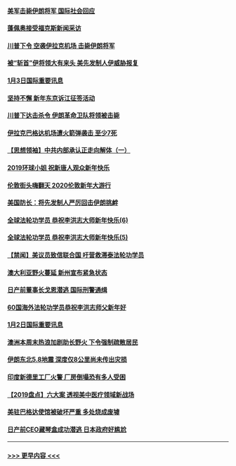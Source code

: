 #### [美军击毙伊朗将军 国际社会回应](../pages/prog202/a102744485.md?t=01040322) 
#### [蓬佩奥接受福克斯新闻采访](../pages/prog202/a102744480.md?t=01040322) 
#### [川普下令 空袭伊拉克机场 击毙伊朗将军](../pages/prog202/a102744470.md?t=01040322) 
#### [被“斩首”伊将领大有来头 美先发制人伊威胁报复](../pages/prog202/a102744454.md?t=01040322) 
#### [1月3日国际重要讯息](../pages/prog202/a102744301.md?t=01040322) 
#### [坚持不懈 新年东京诉江征签活动](../pages/prog202/a102744303.md?t=01040322) 
#### [川普下达击杀令 伊朗革命卫队将领被击毙](../pages/prog202/a102741911.md?t=01040322) 
#### [伊拉克巴格达机场遭火箭弹袭击 至少7死](../pages/prog202/a102744115.md?t=01040322) 
#### [【思想领袖】中共内部承认正走向解体（一）](../pages/prog202/a102744097.md?t=01040322) 
#### [2019环球小姐 祝新唐人观众新年快乐](../pages/prog202/a102744043.md?t=01040322) 
#### [伦敦街头嗨翻天 2020伦敦新年大游行](../pages/prog202/a102743925.md?t=01040322) 
#### [美国防长：将先发制人严厉回击伊朗挑衅](../pages/prog202/a102743930.md?t=01040322) 
#### [全球法轮功学员 恭祝李洪志大师新年快乐(6)](../pages/prog202/a102743899.md?t=01040322) 
#### [全球法轮功学员 恭祝李洪志大师新年快乐(5)](../pages/prog202/a102743766.md?t=01040322) 
#### [【禁闻】美议员致信联合国 吁营救滞泰法轮功学员](../pages/prog202/a102743781.md?t=01040322) 
#### [澳大利亚野火蔓延 新州宣布紧急状态](../pages/prog202/a102743681.md?t=01040322) 
#### [日产前董事长戈恩潜逃 国际刑警通缉](../pages/prog202/a102743676.md?t=01040322) 
#### [60国海外法轮功学员恭祝李洪志师父新年好](../pages/prog202/a102743628.md?t=01040322) 
#### [1月2日国际重要讯息](../pages/prog202/a102743488.md?t=01040322) 
#### [澳洲本周末热浪加剧助长野火 下令强制疏散居民](../pages/prog202/a102743421.md?t=01040322) 
#### [伊朗东北5.8地震 深度仅8公里尚未传出灾损](../pages/prog202/a102743396.md?t=01040322) 
#### [印度新德里工厂火警 厂房倒塌恐有多人受困](../pages/prog202/a102743386.md?t=01040322) 
#### [【2019盘点】六大案 透视美中医疗领域新战场](../pages/prog202/a102743227.md?t=01040322) 
#### [美驻巴格达使馆被破坏严重 多处烧成废墟](../pages/prog202/a102743244.md?t=01040322) 
#### [日产前CEO藏琴盒成功潜逃 日本政府好尴尬](../pages/prog202/a102742937.md?t=01040322) 

----
#### [ >>> 更早内容 <<< ](../indexes/prog202-earlier.md)
